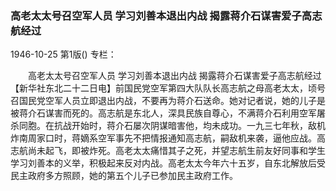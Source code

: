 ### 高老太太号召空军人员  学习刘善本退出内战  揭露蒋介石谋害爱子高志航经过

1946-10-25
第1版()
专栏：

　　高老太太号召空军人员
    学习刘善本退出内战
    揭露蒋介石谋害爱子高志航经过
    【新华社东北二十二日电】前国民党空军第四大队队长高志航之母高老太太，顷号召国民党空军人员立即退出内战，不要再为蒋介石送命。她对记者说，她的儿子是被蒋介石谋害而死的。高志航是东北人，深具民族自尊心，不满蒋介石利用空军屠杀同胞。在抗战开始时，蒋介石屡次阴谋暗害他，均未成功。一九三七年秋，敌机炸南周家口时，蒋嫡系空军事先不把情报通知高志航，嗣敌机来袭，逼他应战。高志航尚未起飞，即被炸死。高老太太痛惜其子之死，并望志航生前友好同事和学生学习刘善本的义举，积极起来反对内战。高老太太今年六十五岁，自东北解放后受民主政府多方照顾，她的第五个儿子已参加民主政府工作。
